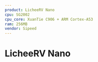 ```yaml
---
product: LicheeRV Nano
cpu: SG2002
cpu_core: XuanTie C906 + ARM Cortex-A53
ram: 256MB
vendor: Sipeed
---
```


# LicheeRV Nano

